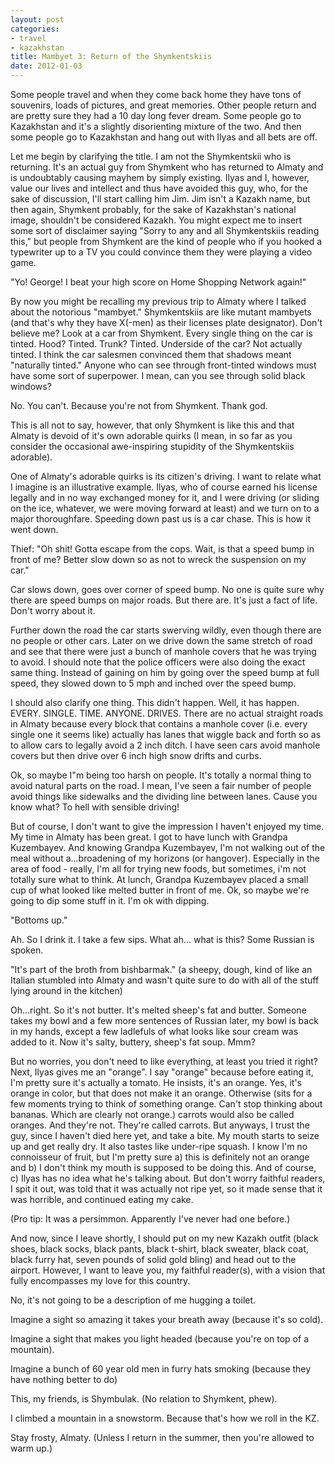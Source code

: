 ```yaml
---
layout: post
categories: 
- travel
- kazakhstan
title: Mambyet 3: Return of the Shymkentskiis
date: 2012-01-03
---
```

Some people travel and when they come back home they have tons of souvenirs, loads of pictures, and great memories. Other people return and are pretty sure they had a 10 day long fever dream. Some people go to Kazakhstan and it's a slightly disorienting mixture of the two. And then some people go to Kazakhstan and hang out with Ilyas and all bets are off.

Let me begin by clarifying the title. I am not the Shymkentskii who is returning. It's an actual guy from Shymkent who has returned to Almaty and is undoubtably causing mayhem by simply existing. Ilyas and I, however, value our lives and intellect and thus have avoided this guy, who, for the sake of discussion, I'll start calling him Jim. Jim isn't a Kazakh name, but then again, Shymkent probably, for the sake of Kazakhstan's national image, shouldn't be considered Kazakh. You might expect me to insert some sort of disclaimer saying "Sorry to any and all Shymkentskiis reading this," but people from Shymkent are the kind of people who if you hooked a typewriter up to a TV you could convince them they were playing a video game.

"Yo! George! I beat your high score on Home Shopping Network again!"
<!-- more -->
By now you might be recalling my previous trip to Almaty where I talked about the notorious "mambyet." Shymkentskiis are like mutant mambyets (and that's why they have X(-men) as their licenses plate designator). Don't believe me? Look at a car from Shymkent. Every single thing on the car is tinted. Hood? Tinted. Trunk? Tinted. Underside of the car? Not actually tinted. I think the car salesmen convinced them that shadows meant "naturally tinted." Anyone who can see through front-tinted windows must have some sort of superpower. I mean, can you see through solid black windows?

No. You can't. Because you're not from Shymkent. Thank god.

This is all not to say, however, that only Shymkent is like this and that Almaty is devoid of it's own adorable quirks (I mean, in so far as you consider the occasional awe-inspiring stupidity of the Shymkentskiis adorable).

One of Almaty's adorable quirks is its citizen's driving. I want to relate what I imagine is an illustrative example. Ilyas, who of course earned his license legally and in no way exchanged money for it, and I were driving (or sliding on the ice, whatever, we were moving forward at least) and we turn on to a major thoroughfare. Speeding down past us is a car chase. This is how it went down.

Thief: "Oh shit! Gotta escape from the cops. Wait, is that a speed bump in front of me? Better slow down so as not to wreck the suspension on my car."

Car slows down, goes over corner of speed bump. No one is quite sure why there are speed bumps on major roads. But there are. It's just a fact of life. Don't worry about it.

Further down the road the car starts swerving wildly, even though there are no people or other cars. Later on we drive down the same stretch of road and see that there were just a bunch of manhole covers that he was trying to avoid. I should note that the police officers were also doing the exact same thing. Instead of gaining on him by going over the speed bump at full speed, they slowed down to 5 mph and inched over the speed bump.

I should also clarify one thing. This didn't happen. Well, it has happen. EVERY. SINGLE. TIME. ANYONE. DRIVES. There are no actual straight roads in Almaty because every block that contains a manhole cover (i.e. every single one it seems like) actually has lanes that wiggle back and forth so as to allow cars to legally avoid a 2 inch ditch. I have seen cars avoid manhole covers but then drive over 6 inch high snow drifts and curbs.

Ok, so maybe I"m being too harsh on people. It's totally a normal thing to avoid natural parts on the road. I mean, I've seen a fair number of people avoid things like sidewalks and the dividing line between lanes. Cause you know what? To hell with sensible driving!

But of course, I don't want to give the impression I haven't enjoyed my time. My time in Almaty has been great. I got to have lunch with Grandpa Kuzembayev. And knowing Grandpa Kuzembayev, I'm not walking out of the meal without a...broadening of my horizons (or hangover). Especially in the area of food - really, I'm all for trying new foods, but sometimes, i'm not totally sure what to think. At lunch, Grandpa Kuzembayev placed a small cup of what looked like melted butter in front of me. Ok, so maybe we're going to dip some stuff in it. I'm ok with dipping.

"Bottoms up."

Ah. So I drink it. I take a few sips. What ah... what is this? Some Russian is spoken.

"It's part of the broth from bishbarmak." (a sheepy, dough, kind of like an Italian stumbled into Almaty and wasn't quite sure to do with all of the stuff lying around in the kitchen)

Oh...right. So it's not butter. It's melted sheep's fat and butter. Someone takes my bowl and a few more sentences of Russian later, my bowl is back in my hands, except a few ladlefuls of what looks like sour cream was added to it. Now it's salty, buttery, sheep's fat soup. Mmm?

But no worries, you don't need to like everything, at least you tried it right? Next, Ilyas gives me an "orange". I say "orange" because before eating it, I'm pretty sure it's actually a tomato. He insists, it's an orange. Yes, it's orange in color, but that does not make it an orange. Otherwise (sits for a few moments trying to think of something orange. Can't stop thinking about bananas. Which are clearly not orange.) carrots would also be called oranges. And they're not. They're called carrots. But anyways, I trust the guy, since I haven't died here yet, and take a bite. My mouth starts to seize up and get really dry. It also tastes like under-ripe squash. I know I'm no connoisseur of fruit, but I'm pretty sure a) this is definitely not an orange and b) I don't think my mouth is supposed to be doing this. And of course, c) Ilyas has no idea what he's talking about. But don't worry faithful readers, I spit it out, was told that it was actually not ripe yet, so it made sense that it was horrible, and continued eating my cake.

(Pro tip: It was a persimmon. Apparently I've never had one before.)

And now, since I leave shortly, I should put on my new Kazakh outfit (black shoes, black socks, black pants, black t-shirt, black sweater, black coat, black furry hat, seven pounds of solid gold bling) and head out to the airport. However, I want to leave you, my faithful reader(s), with a vision that fully encompasses my love for this country.

No, it's not going to be a description of me hugging a toilet.

Imagine a sight so amazing it takes your breath away (because it's so cold).

Imagine a sight that makes you light headed (because you're on top of a mountain).

Imagine a bunch of 60 year old men in furry hats smoking (because they have nothing better to do)

This, my friends, is Shymbulak. (No relation to Shymkent, phew).

I climbed a mountain in a snowstorm. Because that's how we roll in the KZ.

Stay frosty, Almaty. (Unless I return in the summer, then you're allowed to warm up.)